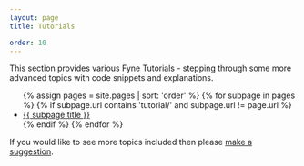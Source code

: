 ```yaml
---
layout: page
title: Tutorials

order: 10
---
```


This section provides various Fyne Tutorials - stepping through some
more advanced topics with code snippets and explanations.

<ul>
{% assign pages = site.pages | sort: 'order' %}
{% for subpage in pages %}
{% if subpage.url contains 'tutorial/' and subpage.url != page.url %}
  <li>
    <a href="{{ subpage.url }}">{{ subpage.title }}</a>
  </li>
{% endif %}
{% endfor %}
</ul>

If you would like to see more topics included then please
[make a suggestion](https://github.com/fyne-io/developer.fyne.io/issues/new/choose).

